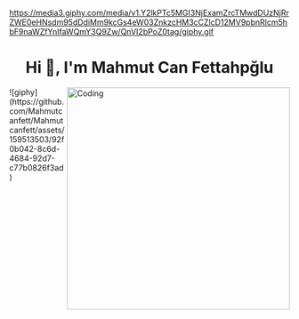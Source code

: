 https://media3.giphy.com/media/v1.Y2lkPTc5MGI3NjExamZrcTMwdDUzNjRrZWE0eHNsdm95dDdiMm9kcGs4eW03ZnkzcHM3cCZlcD12MV9pbnRlcm5hbF9naWZfYnlfaWQmY3Q9Zw/QnVI2bPoZ0tag/giphy.gif
<h1 align="center">Hi 👋, I'm Mahmut Can Fettahpğlu</h1>
<img align="right" alt="Coding" width="400" src="">
![giphy](https://github.com/Mahmutcanfett/Mahmutcanfett/assets/159513503/92f0b042-8c6d-4684-92d7-c77b0826f3ad)
